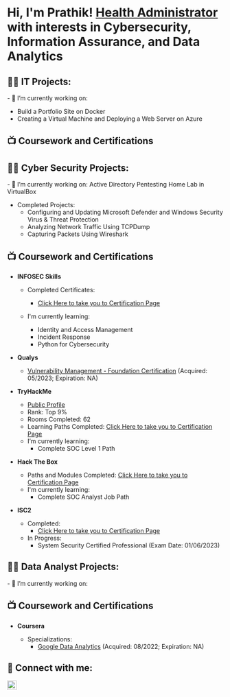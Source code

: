 <h1>Hi, I'm Prathik! <a href="https://www.linkedin.com/in/prathik-h-698568178/">Health Administrator</a> with interests in Cybersecurity, Information Assurance, and Data Analytics  

<h2>👨‍💻 IT Projects:</h2>
- 🔭 I’m currently working on: 

  -  Build a Portfolio Site on Docker
  -  Creating a Virtual Machine and Deploying a Web Server on Azure

  
<h2>📺 Coursework and Certifications</h2> 

<h2>👨‍💻 Cyber Security Projects:</h2>
- 🔭 I’m currently working on: Active Directory Pentesting Home Lab in VirtualBox


- Completed Projects:
  - Configuring and Updating Microsoft Defender and Windows Security Virus & Threat Protection
  - Analyzing Network Traffic Using TCPDump
  - Capturing Packets Using Wireshark

<h2>📺 Coursework and Certifications</h2>

- <b>INFOSEC Skills</b>
  - Completed Certificates:
    - [Click Here to take you to Certification Page](https://github.com/prathari02/INFOSEC-LLC-Certificates/blob/c7e384d6325603260e6e56c057bae269dac781a1/README.md) 
       
  - I'm currently learning:
    - Identity and Access Management
    - Incident Response
    - Python for Cybersecurity
  
- <b>Qualys</b>
  - [Vulnerability Management - Foundation Certification](https://github.com/prathari02/Cybersecurity-Certifications/blob/3fb1197ec79a434cc0f919781b7684c539f9735c/%5BQualys%5D%20Vulnerability%20Management%20-%20Foundation%20Certification.pdf) (Acquired: 05/2023; Expiration: NA)
  
- <b>TryHackMe</b>
  - [Public Profile]
  
  [Public Profile]: https://tryhackme.com/p/Bence.Simalia
  
  - Rank: Top 9%
  - Rooms Completed: 62
  - Learning Paths Completed: [Click Here to take you to Certification Page](https://github.com/prathari02/TryHackMe-Certificates/blob/eac006bf059cf6b91982f55c917d576bde5cd3f8/README.md)
  - I’m currently learning:
    - Complete SOC Level 1 Path
   
- <b>Hack The Box</b>
  - Paths and Modules Completed: [Click Here to take you to Certification Page](https://github.com/prathari02/Hack-The-Box-Certifications.git)
  - I'm currently learning:
    - Complete SOC Analyst Job Path

 - <b>ISC2</b>
   - Completed:
     - [Click Here to take you to Certification Page](https://github.com/prathari02/ISC2-Certifications/blob/80ceb1d34959bccc9a4436771c1a0bd30eea7eac/README.md)
   - In Progress:
      - System Security Certified Professional (Exam Date: 01/06/2023)
  
  [Certified in Cybersecurity]: https://www.credly.com/badges/e1afddaa-54ba-4ac9-b76b-a34f6822e5ac/linked_in_profile
  
  
<h2>👨‍💻 Data Analyst Projects:</h2>
- 🔭 I’m currently working on:

<h2>📺 Coursework and Certifications</h2>

- <b>Coursera</b>
  - Specializations:
    - [Google Data Analytics] (Acquired: 08/2022; Expiration: NA)
  
  [Google Data Analytics]: https://coursera.org/verify/professional-cert/6Z48S7SH8RPU

<h2> 🤳 Connect with me:</h2>

[<img align="left" alt="JoshMadakor | LinkedIn" width="22px" src="https://cdn.jsdelivr.net/npm/simple-icons@v3/icons/linkedin.svg" />][linkedin]


[linkedin]: https://www.linkedin.com/in/prathik-h-698568178/

<!--
**joshmadakor1/joshmadakor1** is a ✨ _special_ ✨ repository because its `README.md` (this file) appears on your GitHub profile.

Here are some ideas to get you started:

- 🔭 I’m currently working on ...
- 🌱 I’m currently learning ...
- 👯 I’m looking to collaborate on ...
- 🤔 I’m looking for help with ...
- 💬 Ask me about ...
- 📫 How to reach me: ...
- 😄 Pronouns: ...
- ⚡ Fun fact: ...
-->
